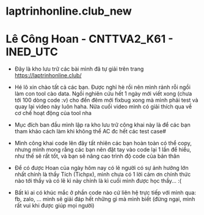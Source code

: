 # laptrinhonline.club_new
# Lê Công Hoan - CNTTVA2_K61 - INED_UTC
- Đây là kho lưu trữ các bài mình đã tự giải trên trang https://laptrinhonline.club/
- Hé lô xin chào tất cả các bạn.
Được nghỉ hè rồi nên mình rảnh rỗi ngồi làm con tool cào data.
Ngồi nghiên cứu hết 1 ngày mới viết xong (chưa tới 100 dòng code :v) cho đến đêm mới fixbug xong mà mình phải test và quay lại video này luôn haha.
Nửa cuối video mình có giải thích qua về cơ chế hoạt động của tool nha
- Mục đích ban đầu mình lập ra kho lưu trữ công khai này là để các bạn tham khảo cách làm khi không thể AC đc hết các test case# 
- Mình công khai code lên đây tất nhiên các bạn hoàn toàn có thể copy, nhưng mình mong rằng các bạn nên đặt tay vào code lại 1 lần để hiểu, như thế sẽ rất tốt, và bạn sẽ nâng cao trình độ code của bản thân

- Để có được Hoan của ngày hôm nay có lẽ người có sự ảnh hưởng lớn nhất chính là thầy Tích (Tichpx), mình chưa có 1 lời cảm ơn chính thức nào tới thầy và có lẽ kì này chính là kì cuối mình được học thầy... :(

- Bất kì ai có khúc mắc ở phần code nào cứ liên hệ trực tiếp với mình qua: fb, zalo, ... mình sẽ giải đáp hết những gì mà mình biết (đừng ngại, mình rất vui khi được giúp mọi người)
